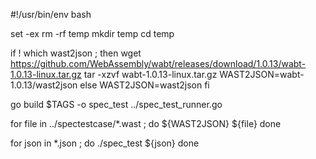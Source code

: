 #!/usr/bin/env bash

set -ex
rm -rf temp
mkdir temp
cd temp

if ! which wast2json ; then
    wget https://github.com/WebAssembly/wabt/releases/download/1.0.13/wabt-1.0.13-linux.tar.gz
    tar -xzvf wabt-1.0.13-linux.tar.gz
    WAST2JSON=wabt-1.0.13/wast2json
else
    WAST2JSON=wast2json
fi


go build $TAGS -o spec_test ../spec_test_runner.go

for file in ../spectestcase/*.wast ; do
    ${WAST2JSON} ${file}
done

for json in *.json ; do
    ./spec_test ${json}
done
